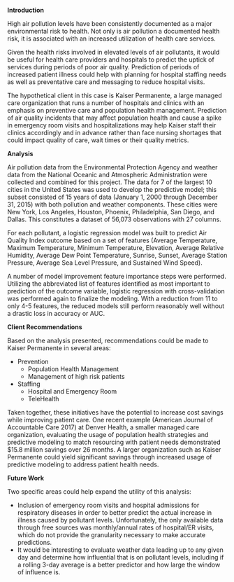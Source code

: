 <b>Introduction</b>

High air pollution levels have been consistently documented as a major environmental risk to health. Not only is air pollution a documented health risk, it is associated with an increased utilization of health care services. 

Given the health risks involved in elevated levels of air pollutants, it would be useful for health care providers and hospitals to predict the uptick of services during periods of poor air quality. Prediction of periods of increased patient illness could help with planning for hospital staffing needs as well as preventative care and messaging to reduce hospital visits. 

The hypothetical client in this case is Kaiser Permanente, a large managed care organization that runs a number of hospitals and clinics with an emphasis on preventive care and population health management. Prediction of air quality incidents that may affect population health and cause a spike in emergency room visits and hospitalizations may help Kaiser staff their clinics accordingly and in advance rather than face nursing shortages that could impact quality of care, wait times or their quality metrics.

<b>Analysis</b>

Air pollution data from the Environmental Protection Agency and weather data from the National Oceanic and Atmospheric Administration were collected and combined for this project. The data for 7 of the largest 10 cities in the United States was used to develop the predictive model; this subset consisted of 15 years of data (January 1, 2000 through December 31, 2015) with both pollution and weather components.  These cities were New York, Los Angeles, Houston, Phoenix, Philadelphia, San Diego, and Dallas. This constitutes a dataset of 56,073 observations with 27 columns. 

For each pollutant, a logistic regression model was built to predict Air Quality Index outcome based on a set of features (Average Temperature, Maximum Temperature, Minimum Temperature, Elevation, Average Relative Humidity, Average Dew Point Temperature, Sunrise, Sunset, Average Station Pressure, Average Sea Level Pressure, and Sustained Wind Speed).

A number of model improvement feature importance steps were performed.  Utilizing the abbreviated list of features identified as most important to prediction of the outcome variable, logistic regression with cross-validation was performed again to finalize the modeling.  With a reduction from 11 to only 4-5 features, the reduced models still perform reasonably well without a drastic loss in accuracy or AUC.

<b>Client Recommendations</b>

Based on the analysis presented, recommendations could be made to Kaiser Permanente in several areas:
* Prevention
  * Population Health Management
  * Management of high risk patients
* Staffing
  * Hospital and Emergency Room
  * TeleHealth

Taken together, these initiatives have the potential to increase cost savings while improving patient care.  One recent example (American Journal of Accountable Care 2017) at Denver Health, a smaller managed care organization, evaluating the usage of population health strategies and predictive modeling to match resourcing with patient needs demonstrated $15.8 million savings over 26 months.  A larger organization such as Kaiser Permanente could yield significant savings through increased usage of predictive modeling to address patient health needs.

<b>Future Work</b>

Two specific areas could help expand the utility of this analysis:
* Inclusion of emergency room visits and hospital admissions for respiratory diseases in order to better predict the actual increase in illness caused by pollutant levels.  Unfortunately, the only available data through free sources was monthly/annual rates of hospital/ER visits, which do not provide the granularity necessary to make accurate predictions.
* It would be interesting to evaluate weather data leading up to any given day and determine how influential that is on pollutant levels, including if a rolling 3-day average is a better predictor and how large the window of influence is.

